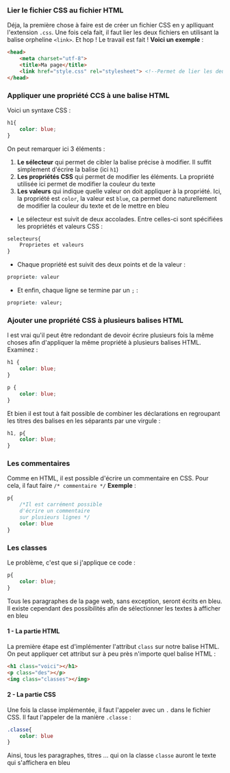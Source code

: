 ### Lier le fichier CSS au fichier HTML
Déja, la première chose à faire est de créer un fichier CSS en y aplliquant l'extension `.css`. Une fois cela fait, il faut lier les deux fichiers en utilisant la balise orpheline `<link>`. Et hop ! Le travail est fait !
**Voici un exemple** : 
```html
<head>
    <meta charset="utf-8">
    <title>Ma page</title>
    <link href="style.css" rel="stylesheet"> <!--Permet de lier les deux fichiers-->
</head>
```

### Appliquer une propriété CCS à une balise HTML
Voici un syntaxe CSS :
```CSS
h1{
	color: blue;
}
```
On peut remarquer ici 3 éléments :
1. **Le sélecteur** qui permet de cibler la balise précise à modifier. Il suffit simplement d'écrire la balise (ici `h1`)
2. **Les propriétés CSS** qui permet de modifier les éléments. La propriété utilisée ici permet de modifier la couleur du texte
3. **Les valeurs** qui indique quelle valeur on doit appliquer à la propriété. Ici, la propriété est `color`, la valeur est `blue`, ca permet donc naturellement de modifier la couleur du texte et de le mettre en bleu

- Le sélecteur est suivit de deux accolades. Entre celles-ci sont spécifiées les propriétés  et valeurs CSS :
```css
selecteurs{
	Proprietes et valeurs
}
```
- Chaque propriété est suivit des deux points et de la valeur :
```css
propriete: valeur
```
- Et enfin, chaque ligne se termine par un `;` :
```css
propriete: valeur;
```

### Ajouter une propriété CSS à plusieurs balises HTML
l est vrai qu'il peut être redondant de devoir écrire plusieurs fois la même choses afin d'appliquer la même propriété à plusieurs balises HTML. Examinez :
```css
h1 {
    color: blue;
}

p {
    color: blue;
}
```
Et bien il est tout à fait possible de combiner les déclarations en regroupant les titres des balises en les séparants par une virgule :
```css
h1, p{
	color: blue;
}
```

### Les commentaires
Comme en HTML, il est possible d'écrire un commentaire en CSS. Pour cela, il faut faire `/* commentaire */` 
**Exemple** :
```css
p{
	/*Il est carrément possible
	d'écrire un commentaire
	sur plusieurs lignes */
	color: blue
}
```


### Les classes
Le problème, c'est que si j'applique ce code :
```css
p{
	color: blue;
}
```
Tous les paragraphes de la page web, sans exception, seront écrits en bleu. Il existe cependant des possibilités afin de sélectionner les textes à afficher en bleu

#### 1 - La partie HTML
La première étape est d'implémenter l'attribut `class` sur notre balise HTML. On peut appliquer cet attribut sur à peu près n'importe quel balise HTML :
```html
<h1 class="voici"></h1>
<p class="des"></p>
<img class="classes"></img>
```

#### 2 - La partie CSS
Une fois la classe implémentée, il faut l'appeler avec un `.` dans le fichier CSS. Il faut l'appeler de la manière `.classe` :
```css
.classe{
	color: blue
}
```
Ainsi, tous les paragraphes, titres ... qui on la classe `classe` auront le texte qui s'affichera en bleu